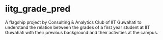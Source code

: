 # iitg_grade_pred
A flagship project by Consulting &amp; Analytics Club of IIT Guwahati to understand the relation between the grades of a first year student at IIT Guwahati with their previous background and their activities at the campus.
